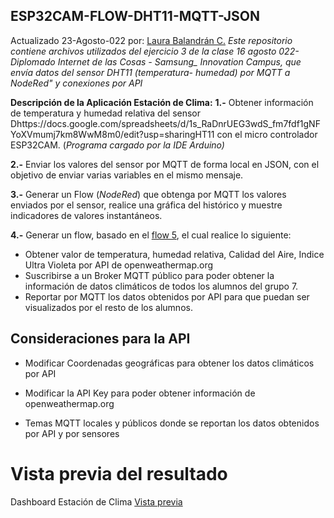 
## ESP32CAM-FLOW-DHT11-MQTT-JSON
Actualizado 23-Agosto-022 por: [Laura Balandrán C.](https://github.com/LauraBalandran/ESP32CAM-FLOW-DHT11-MQTT-JSON)
*Este repositorio contiene archivos utilizados del ejercicio 3 de la clase 16 agosto 022- Diplomado Internet de las Cosas - *Samsung_ Innovation Campus*, que envía datos del sensor DHT11 (temperatura- humedad) por MQTT a NodeRed" y conexiones por API*

**Descripción de la Aplicación Estación de Clima:**
**1.-** Obtener información de temperatura y humedad relativa del sensor Dhttps://docs.google.com/spreadsheets/d/1s_RaDnrUEG3wdS_fm7fdf1gNFYoXVmumj7km8WwM8m0/edit?usp=sharingHT11 con el micro controlador ESP32CAM. (*Programa cargado por la IDE Arduino)*

**2.-** Enviar los valores del sensor por MQTT de forma local en JSON, con el objetivo de enviar varias variables en el mismo mensaje.

**3.-** Generar un Flow (*NodeRed*) que obtenga por MQTT los valores enviados por el sensor, realice una gráfica del histórico y muestre indicadores de valores instantáneos.

**4.-** Generar un flow, basado en el [flow 5](https://github.com/hugoescalpelo/flow5-openweather-g7), el cual realice lo siguiente:

 - Obtener valor de temperatura, humedad relativa, Calidad del Aire, Indice Ultra Violeta por API de openweathermap.org 
 - Suscribirse a un Broker MQTT público para poder obtener la información de datos climáticos de todos los alumnos del grupo 7. 
 - Reportar por MQTT los datos obtenidos por API para que puedan ser visualizados por el resto
   de los alumnos.

##  Consideraciones para la API
- Modificar Coordenadas geográficas para obtener los datos climáticos por API

- Modificar la API Key para poder obtener información de openweathermap.org

- Temas MQTT locales y públicos donde se reportan los datos obtenidos por API y por sensores

  

#  Vista previa del resultado

  Dashboard Estación de Clima [Vista previa](https://github.com/LauraBalandran/ESP32CAM-FLOW-DHT11-MQTT-JSON/blob/main/Dashboard-DHT11-SensoresAPI.png)
